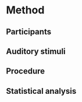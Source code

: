 # Method

## Participants

## Auditory stimuli

## Procedure


## Statistical analysis


<!--
Word limit: 1500 max
-->
